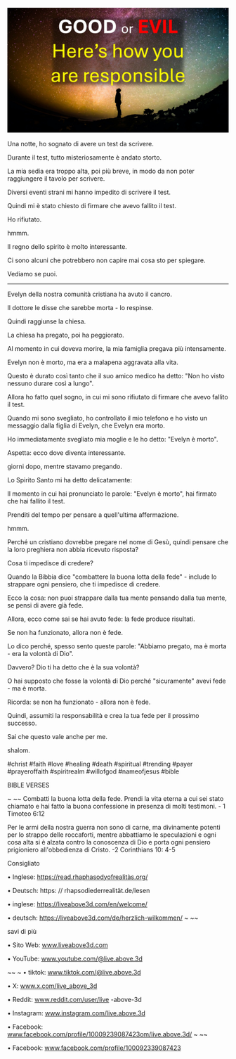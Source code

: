 ![Video cover image](../cover.jpg)

Una notte, ho sognato di avere un test da scrivere.

Durante il test, tutto misteriosamente è andato storto.

La mia sedia era troppo alta, poi più breve, in modo da non poter raggiungere il tavolo per scrivere.

Diversi eventi strani mi hanno impedito di scrivere il test.

Quindi mi è stato chiesto di firmare che avevo fallito il test.

Ho rifiutato.

hmmm.

Il regno dello spirito è molto interessante.

Ci sono alcuni che potrebbero non capire mai cosa sto per spiegare.

Vediamo se puoi.

---

Evelyn della nostra comunità cristiana ha avuto il cancro.

Il dottore le disse che sarebbe morta - lo respinse.

Quindi raggiunse la chiesa.

La chiesa ha pregato, poi ha peggiorato.

Al momento in cui doveva morire, la mia famiglia pregava più intensamente.

Evelyn non è morto, ma era a malapena aggravata alla vita.

Questo è durato così tanto che il suo amico medico ha detto: "Non ho visto nessuno durare così a lungo".

Allora ho fatto quel sogno, in cui mi sono rifiutato di firmare che avevo fallito il test.

Quando mi sono svegliato, ho controllato il mio telefono e ho visto un messaggio dalla figlia di Evelyn, che Evelyn era morto.

Ho immediatamente svegliato mia moglie e le ho detto: "Evelyn è morto".

Aspetta: ecco dove diventa interessante.

giorni dopo, mentre stavamo pregando.

Lo Spirito Santo mi ha detto delicatamente:

Il momento in cui hai pronunciato le parole: "Evelyn è morto", hai firmato che hai fallito il test.

Prenditi del tempo per pensare a quell'ultima affermazione.

hmmm.

Perché un cristiano dovrebbe pregare nel nome di Gesù, quindi pensare che la loro preghiera non abbia ricevuto risposta?

Cosa ti impedisce di credere?

Quando la Bibbia dice "combattere la buona lotta della fede" - include lo strappare ogni pensiero, che ti impedisce di credere.

Ecco la cosa: non puoi strappare dalla tua mente pensando dalla tua mente, se pensi di avere già fede.

Allora, ecco come sai se hai avuto fede: la fede produce risultati.

Se non ha funzionato, allora non è fede.

Lo dico perché, spesso sento queste parole: "Abbiamo pregato, ma è morta - era la volontà di Dio".

Davvero? Dio ti ha detto che è la sua volontà?

O hai supposto che fosse la volontà di Dio perché "sicuramente" avevi fede - ma è morta.

Ricorda: se non ha funzionato - allora non è fede.

Quindi, assumiti la responsabilità e crea la tua fede per il prossimo successo.

Sai che questo vale anche per me.

shalom.

#christ #faith #love #healing #death #spiritual #trending #payer #prayeroffaith #spiritrealm #willofgod #nameofjesus #bible

BIBLE VERSES

~ ~~ Combatti la buona lotta della fede. Prendi la vita eterna a cui sei stato chiamato e hai fatto la buona confessione in presenza di molti testimoni. - 1 Timoteo 6:12

Per le armi della nostra guerra non sono di carne, ma divinamente potenti per lo strappo delle roccaforti, mentre abbattiamo le speculazioni e ogni cosa alta si è alzata contro la conoscenza di Dio e porta ogni pensiero prigioniero all'obbedienza di Cristo. -2 Corinthians 10: 4-5

Consigliato

• Inglese: https://read.rhaphasodyofrealitàs.org/

• Deutsch: https: // rhapsodiederrealität.de/lesen

• inglese: https://liveabove3d.com/en/welcome/

• deutsch: https://liveabove3d.com/de/herzlich-wilkommen/ ~ ~~

savi di più

• Sito Web: www.liveabove3d.com

• YouTube: www.youtube.com/@live.above.3d

~~ ~ • tiktok: www.tiktok.com/@live.above.3d

• X: www.x.com/live_above_3d

• Reddit: www.reddit.com/user/live -above-3d

• Instagram: www.instagram.com/live.above.3d

• Facebook: www.facebook.com/profile/10009239087423om/live.above.3d/ ~ ~~

• Facebook: www.facebook.com/profile/100092339087423